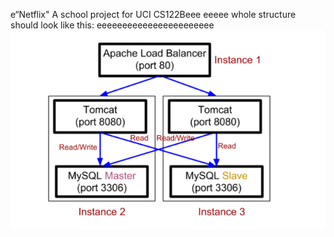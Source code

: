 e“Netflix"
A school project for UCI CS122Beee
eeeee
whole structure should look like this:
eeeeeeeeeeeeeeeeeeeeeee
![image](https://github.com/cxk123/-Netflix-CS122B/blob/master/images/struture.PNG)
